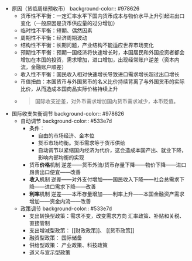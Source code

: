 - 原因（货临周结预收币）
  background-color:: #978626
	- 货币性不平衡：一定汇率水平下国内货币成本与物价水平上升引起进出口变化（一般原因是货币供应量的过分增加）
	- 临时性不平衡：短期、偶然因素
	- 周期性不平衡：经济周期波动
	- 结构性不平衡：长期问题，产业结构不能适应世界市场变化
	- 预期性不平衡：预期一国经济将快速增长时，本国居民和外国投资者都会增加在本国的投资，需求增加，进口增加，出现经常账户逆差（资本内流，金融账户顺差）
	- 收入性不平衡：国民收入相对快速增长导致进口需求增长超过出口增长
	- 币值扭曲：本国货币与外国货币的名义比价持续背离了与外国货币的实际比价，从而造成本国商品实际价格持续上升
	- > 国际收支逆差，对外币需求增加国内货币需求减少，本币贬值。
- 国际收支失衡调节
  background-color:: #978626
	- 自动调节
	  background-color:: #533e7d
		- 条件：
		  * 自由的市场经济、金本位
		  * 货币市场均衡。货币需求等于货币供给
		  * 自动调节以紧缩国内经济为代价，这会造成本国产出、就业下降，影响内部均衡的实现
		- 货币**价格**机制
		  逆差——货币外流/货币存量下降——物价下降——进口昂贵出口便宜——改善
		- **收入**机制
		  逆差——对外支付增加——国民收入下降——社会总需求下降——进口需求下降——改善
		- **利率**机制
		  逆差——本币存量增加——利率上升——本国金融资产需求增加——资金内流——改善
	- 政策调节
	  background-color:: #533e7d
		- 支出转换型政策：需求不变，改变需求方向
		  汇率政策、补贴和关税、直接管制
		- 支出增减型政策：
		  [[财政政策]]、 [[货币政策]]
		- 融资型政策：
		  国际储备
		- 供给型政策：
		  产业政策、科技政策
		- 道义与宣示型政策